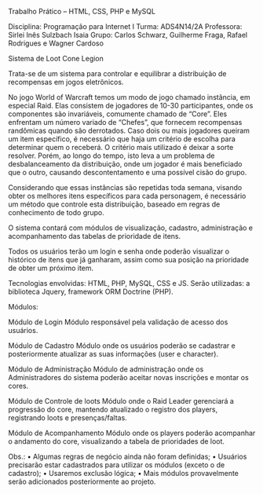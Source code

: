 Trabalho Prático – HTML, CSS, PHP e MySQL

Disciplina: Programação para Internet I
Turma: ADS4N14/2A
Professora: Sirlei Inês Sulzbach Isaia
Grupo: Carlos Schwarz, Guilherme Fraga, Rafael Rodrigues e Wagner Cardoso



Sistema de Loot Cone Legion


Trata-se de um sistema para controlar e equilibrar a distribuição de recompensas em jogos eletrônicos.

No jogo World of Warcraft temos um modo de jogo chamado instância, em especial Raid. Elas consistem de jogadores de 10-30 participantes, onde os componentes são invariáveis, comumente chamado de “Core”. Eles enfrentam um número variado de “Chefes”, que fornecem recompensas randômicas quando são derrotados. Caso dois ou mais jogadores queiram um item específico, é necessário que haja um critério de escolha para determinar quem o receberá. O critério mais utilizado é deixar a sorte resolver. Porém, ao longo do tempo, isto leva a um problema de desbalanceamento da distribuição, onde um jogador é mais beneficiado que o outro, causando descontentamento e uma possível cisão do grupo.

Considerando que essas instâncias são repetidas toda semana, visando obter os melhores itens específicos para cada personagem, é necessário um método que controle esta distribuição, baseado em regras de conhecimento de todo grupo. 

O sistema contará com módulos de visualização, cadastro, administração e acompanhamento das tabelas de prioridade de itens.

Todos os usuários terão um login e senha onde poderão visualizar o histórico de itens que já ganharam, assim como sua posição na prioridade de obter um próximo item.

Tecnologias envolvidas: HTML, PHP, MySQL, CSS e JS. Serão utilizadas: a biblioteca Jquery,  framework ORM Doctrine (PHP).

Módulos:

Módulo de Login
Módulo responsável pela validação de acesso dos usuários.

Módulo de Cadastro
Módulo onde os usuários poderão se cadastrar e posteriormente atualizar as suas informações (user e character).

Módulo de Administração
Módulo de administração onde os Administradores do sistema poderão aceitar novas inscrições e montar os cores.

Módulo de Controle de loots
Módulo onde o Raid Leader gerenciará a progressão do core, mantendo atualizado o registro dos players, registrando loots e presenças/faltas.

Módulo de Acompanhamento
Módulo onde os players poderão acompanhar o andamento do core, visualizando a tabela de prioridades de loot.



Obs.: 
•	Algumas regras de negócio ainda não foram definidas;
•	Usuários precisarão estar cadastrados para utilizar os módulos (exceto o de cadastro);
•	Usaremos exclusão lógica;
•	Mais módulos provavelmente serão adicionados posteriormente ao projeto.
